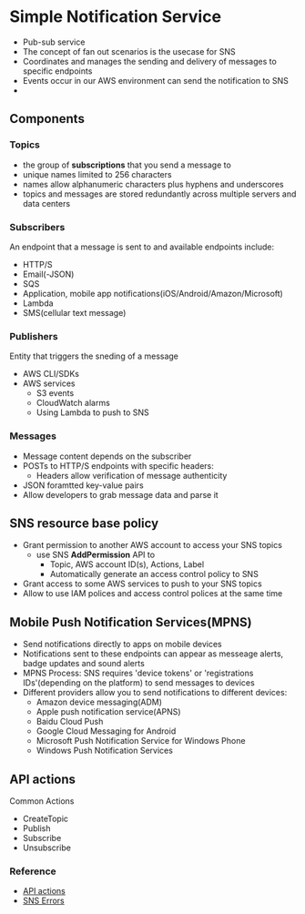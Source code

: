 # Simple Notification Service
* Pub-sub service 
* The concept of fan out scenarios is the usecase for SNS
* Coordinates and manages the sending and delivery of messages to specific endpoints
* Events occur in our AWS environment can send the notification to SNS
* 

## Components
### Topics
* the group of **subscriptions** that you send a message to
* unique names limited to 256 characters
* names allow alphanumeric characters plus hyphens and underscores
* topics and messages are stored redundantly across multiple servers and data centers 

### Subscribers
An endpoint that a message is sent to and available endpoints include:
* HTTP/S
* Email(-JSON)
* SQS
* Application, mobile app notifications(iOS/Android/Amazon/Microsoft)
* Lambda
* SMS(cellular text message)

### Publishers
Entity that triggers the sneding of a message
* AWS CLI/SDKs
* AWS services
  - S3 events
  - CloudWatch alarms
  - Using Lambda to push to SNS

### Messages
* Message content depends on the subscriber
* POSTs to HTTP/S endpoints with specific headers:
  - Headers allow verification of message authenticity
* JSON foramtted key-value pairs
* Allow developers to grab message data and parse it

## SNS resource base policy
* Grant permission to another AWS account to access your SNS topics
  - use SNS **AddPermission** API to 
    - Topic, AWS account ID(s), Actions, Label
    - Automatically generate an access control policy to SNS
* Grant access to some AWS services to push to your SNS topics
* Allow to use IAM polices and access control polices at the same time

## Mobile Push Notification Services(MPNS)
* Send notifications directly to apps on mobile devices
* Notifications sent to these endpoints can appear as messeage alerts, badge updates and sound alerts
* MPNS Process: SNS requires 'device tokens' or 'registrations IDs'(depending on the platform) to send messages to devices
* Different providers allow you to send notifications to different devices:
  - Amazon device messaging(ADM)
  - Apple push notification service(APNS)
  - Baidu Cloud Push
  - Google Cloud Messaging for Android
  - Microsoft Push Notification Service for Windows Phone
  - Windows Push Notification Services

## API actions
Common Actions
* CreateTopic
* Publish
* Subscribe
* Unsubscribe

### Reference
* [API actions](https://docs.aws.amazon.com/sns/latest/api/API_Operations.html)
* [SNS Errors](https://docs.aws.amazon.com/sns/latest/api/CommonErrors.html)